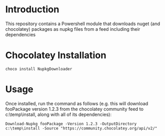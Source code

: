 # Introduction 

This repository contains a Powershell module that downloads nuget (and chocolatey) packages as nupkg files from a feed including their dependencies

# Chocolatey Installation

```
choco install NupkgDownloader
```

# Usage

Once installed, run the command as follows (e.g. this will download fooPackage version 1.2.3 from the chocolatey community feed to c:\temp\install, along with all of its dependencies):

```
Download-Nupkg fooPackage -Version 1.2.3 -OutputDirectory c:\temp\install -Source "https://community.chocolatey.org/api/v2/"
```
